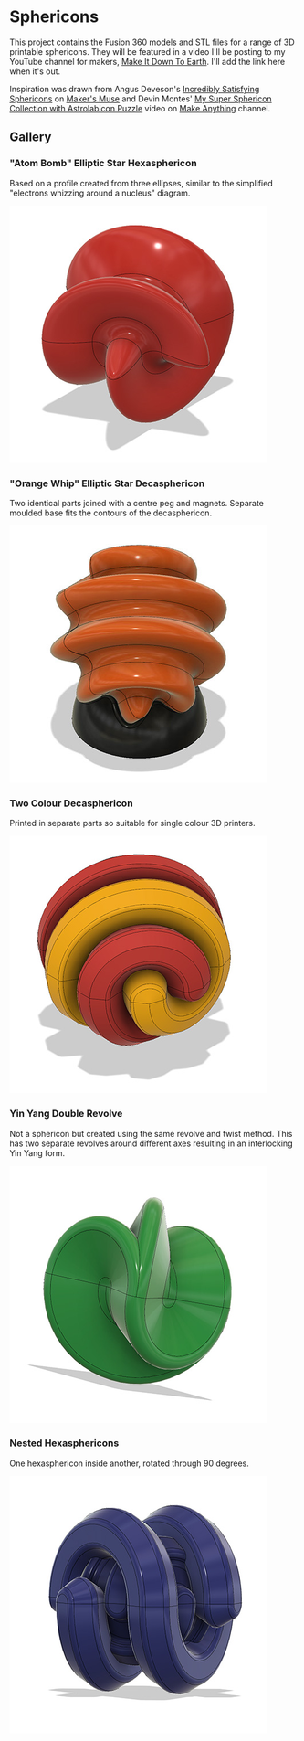 # Sphericons
This project contains the Fusion 360 models and STL files for a
range of 3D printable sphericons.  They will be featured in a
video I'll be posting to my YouTube channel for makers,
[Make It Down To Earth](https://www.youtube.com/channel/UCGBt41ue4j5QFqwPg0efcfQ).
I'll add the link here when it's out.

Inspiration was drawn from Angus Deveson's [Incredibly Satisfying Sphericons](https://www.youtube.com/watch?v=wb29-ULRBaE)
on [Maker's Muse](https://www.youtube.com/channel/UCxQbYGpbdrh-b2ND-AfIybg)
and Devin Montes' [My Super Sphericon Collection with Astrolabicon Puzzle](https://www.youtube.com/watch?v=eESLIrxw2x0&t=666s)
video on [Make Anything](https://www.youtube.com/channel/UCVc6AHfGw9b2zOE_ZGfmsnw) channel.

## Gallery

### "Atom Bomb" Elliptic Star Hexasphericon
Based on a profile created from three ellipses, similar to the simplified "electrons whizzing around a nucleus" diagram.

![Atom Bomb Elliptic Star](images/Atom-Bomb-Elliptic-Star-Hexasphericon-F360.jpg)

### "Orange Whip" Elliptic Star Decasphericon
Two identical parts joined with a centre peg and magnets.  Separate moulded base fits the contours of the decasphericon.

![Orange Whip Elliptic Star Decasphericon](images/Orange-Whip-Elliptic-Star-Decasphericon-F360.jpg)

### Two Colour Decasphericon
Printed in separate parts so suitable for single colour 3D printers.

![Two Colour Decasphericon](images/Two-Colour-Decasphericon-F360.jpg)

### Yin Yang Double Revolve
Not a sphericon but created using the same revolve and twist method.  This has two separate revolves around different axes resulting in an interlocking Yin Yang form.

![Yin Yang Double Revolve](images/Yin-Yang-Double-Revolve-F360.jpg)

### Nested Hexasphericons
One hexasphericon inside another, rotated through 90 degrees.

![Nested Hexasphericons](images/Nested-Hexasphericons-F360.jpg)
